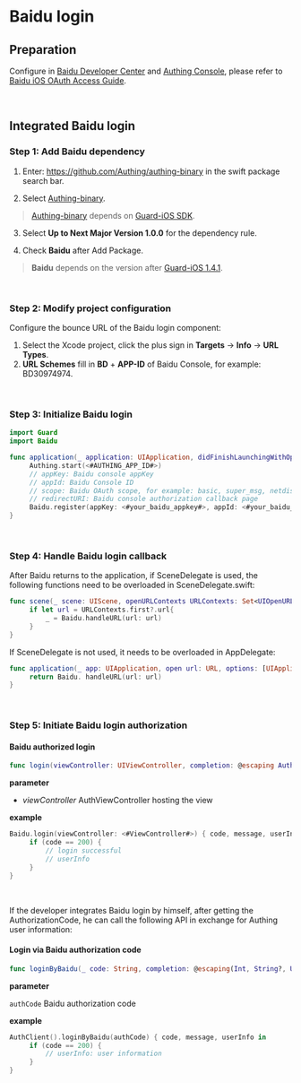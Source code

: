 # Baidu login

<LastUpdated/>

## Preparation

Configure in [Baidu Developer Center](https://developer.baidu.com/) and [Authing Console](https://authing.cn/), please refer to [Baidu iOS OAuth Access Guide](https://openauth.baidu.com/doc/ios.html).

<br>

## Integrated Baidu login

### Step 1: Add Baidu dependency

1. Enter: https://github.com/Authing/authing-binary in the swift package search bar.

2. Select [Authing-binary](https://github.com/Authing/authing-binary).
> [Authing-binary](https://github.com/Authing/authing-binary) depends on [Guard-iOS SDK](https://github.com/Authing/guard-ios).

3. Select **Up to Next Major Version 1.0.0** for the dependency rule.

4. Check **Baidu** after Add Package.

> **Baidu** depends on the version after [Guard-iOS 1.4.1](https://github.com/Authing/guard-ios).

<br>

### Step 2: Modify project configuration

Configure the bounce URL of the Baidu login component:
1. Select the Xcode project, click the plus sign in **Targets** -> **Info** -> **URL Types**.
2. **URL Schemes** fill in **BD** + **APP-ID** of Baidu Console, for example: BD30974974.

<br>

### Step 3: Initialize Baidu login
```swift
import Guard
import Baidu

func application(_ application: UIApplication, didFinishLaunchingWithOptions launchOptions: [UIApplication.LaunchOptionsKey: Any]?) -> Bool {
     Authing.start(<#AUTHING_APP_ID#>)
     // appKey: Baidu console appKey
     // appId: Baidu Console ID
     // scope: Baidu OAuth scope, for example: basic, super_msg, netdisk, pcs_doc, pcs_video
     // redirectURI: Baidu console authorization callback page
     Baidu.register(appKey: <#your_baidu_appkey#>, appId: <#your_baidu_appid#>, scope: <#your_baidu_scope#>, redirectURI: <#your_baidu_redirecturi#>)
}
  ```
<br>

### Step 4: Handle Baidu login callback

After Baidu returns to the application, if SceneDelegate is used, the following functions need to be overloaded in SceneDelegate.swift:

```swift
func scene(_ scene: UIScene, openURLContexts URLContexts: Set<UIOpenURLContext>) {
     if let url = URLContexts.first?.url{
         _ = Baidu.handleURL(url: url)
     }
}
```

If SceneDelegate is not used, it needs to be overloaded in AppDelegate:

```swift
func application(_ app: UIApplication, open url: URL, options: [UIApplication. OpenURLOptionsKey : Any] = [:]) -> Bool {
     return Baidu. handleURL(url: url)
}
```

<br>

### Step 5: Initiate Baidu login authorization
#### Baidu authorized login

```swift
func login(viewController: UIViewController, completion: @escaping Authing.AuthCompletion) -> Void
```

**parameter**

* *viewController* AuthViewController hosting the view
  
**example**

```swift
Baidu.login(viewController: <#ViewController#>) { code, message, userInfo in
     if (code == 200) {
         // login successful
         // userInfo
     }
}
```

<br>

If the developer integrates Baidu login by himself, after getting the AuthorizationCode, he can call the following API in exchange for Authing user information:

#### Login via Baidu authorization code

```swift
func loginByBaidu(_ code: String, completion: @escaping(Int, String?, UserInfo?) -> Void)
```

**parameter**

`authCode` Baidu authorization code

**example**

```swift
AuthClient().loginByBaidu(authCode) { code, message, userInfo in
     if (code == 200) {
         // userInfo: user information
     }
}
```